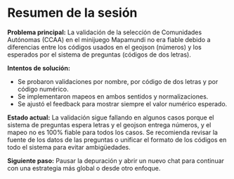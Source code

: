 Resumen de la sesión
====================

**Problema principal:**
La validación de la selección de Comunidades Autónomas (CCAA) en el minijuego Mapamundi no era fiable debido a diferencias entre los códigos usados en el geojson (números) y los esperados por el sistema de preguntas (códigos de dos letras).

**Intentos de solución:**
- Se probaron validaciones por nombre, por código de dos letras y por código numérico.
- Se implementaron mapeos en ambos sentidos y normalizaciones.
- Se ajustó el feedback para mostrar siempre el valor numérico esperado.

**Estado actual:**
La validación sigue fallando en algunos casos porque el sistema de preguntas espera letras y el geojson entrega números, y el mapeo no es 100% fiable para todos los casos.
Se recomienda revisar la fuente de los datos de las preguntas o unificar el formato de los códigos en todo el sistema para evitar ambigüedades.

**Siguiente paso:**
Pausar la depuración y abrir un nuevo chat para continuar con una estrategia más global o desde otro enfoque. 